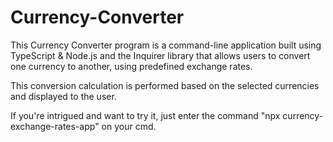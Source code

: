 # Currency-Converter

This Currency Converter program is a command-line application built using TypeScript & Node.js and the Inquirer library that allows users to convert one currency to another, using predefined exchange rates. 

This conversion calculation is performed based on the selected currencies and displayed to the user.

If you're intrigued and want to try it, just enter the command "npx currency-exchange-rates-app" on your cmd. 